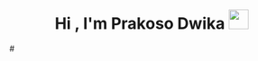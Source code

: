 <h1 align="center">Hi , I'm Prakoso Dwika <img src="https://media.giphy.com/media/hvRJCLFzcasrR4ia7z/giphy.gif" width="35"></h1>#